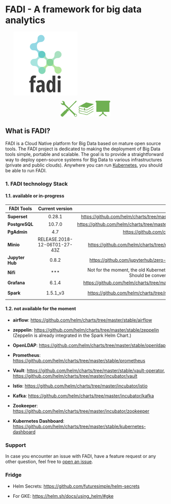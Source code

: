 # FADI - A framework for big data analytics



<p align="center">
  <p align="center" style="width: 50%; height: 200px;">
    <img src="doc/logo.png" height="200"/>
  </p>
  <p align="center" style="margin-top: 16px">
    <a href="INSTALL.md"><img alt="Installation guide" src="doc/install.svg" height="50"></a>
    <a href="USERGUIDE.md"><img alt="User guide" src="doc/userguide.svg" height="50"></a>
    <a href="https://fadi.presentations.cetic.be"><img alt="Presentation slides" src="doc/presentation.svg" height="50"></a>
  </p>
</p>
 
## What is FADI?

FADI is a Cloud Native platform for Big Data based on mature open source tools.
The FADI project is dedicated to making the deployment of Big Data tools simple, portable and scalable. 
The goal is to provide a straightforward way to deploy open-source systems for Big Data to various infrastructures (private and public clouds). 
Anywhere you can run [Kubernetes](https://kubernetes.io/), you should be able to run FADI.

### 1. FADI technology Stack

#### 1.1. available or in-progress

| FADI Tools | Current version  | Helm Chart | Configuration | Additional Information |
|-----------|:----------------:|-----------:|--------------:|------------------------:|
| **Superset** | 0.28.1 | https://github.com/helm/charts/tree/master/stable/superset | [&#8505;](helm/superset/README.md) | Persistent: 8Gi
| **PostgreSQL** | 10.7.0 | https://github.com/helm/charts/tree/master/stable/postgresql | [&#8505;](helm/postgresql/README.md) | Persistent: 8Gi
| **PgAdmin** | 4.7 | https://github.com/cetic/helm-pgadmin | [&#8505;](helm/pgadmin/README.md) | /
| **Minio** | RELEASE.2018-12-06T01-27-43Z |  https://github.com/helm/charts/tree/master/stable/minio | [&#8505;](helm/minio/README.md) |  Persistent: 10Gi
| **Jupyter Hub** | 0.8.2 | https://github.com/jupyterhub/zero-to-jupyterhub-k8s | [&#8505;](helm/jupyterhub/README.md) | Not persistent, to change , https://z2jh.jupyter.org/en/latest/
| **Nifi** | *** | Not for the moment, the old Kubernetes scripts are used. Should be converted in Helm scripts. | [&#8505;](k8s/nifi/) | Not persistent, to change
| **Grafana** | 6.1.4 | https://github.com/helm/charts/tree/master/stable/grafana | [&#8505;](helm/grafana/README.md) | Persistent: 10Gi
| **Spark** | 1.5.1_v3 | https://github.com/helm/charts/tree/master/stable/spark | [&#8505;](helm/spark/README.md) | The Helm Chart includes Zeppelin.

#### 1.2. not available for the moment

* **airflow**: https://github.com/helm/charts/tree/master/stable/airflow

* **zeppelin**: https://github.com/helm/charts/tree/master/stable/zeppelin (Zeppelin is already integrated in the Spark Helm Chart.)

* **OpenLDAP**: https://github.com/helm/charts/tree/master/stable/openldap

* **Prometheus**: https://github.com/helm/charts/tree/master/stable/prometheus

* **Vault**: https://github.com/helm/charts/tree/master/stable/vault-operator, https://github.com/helm/charts/tree/master/incubator/vault

* **Istio**: https://github.com/helm/charts/tree/master/incubator/istio

* **Kafka**: https://github.com/helm/charts/tree/master/incubator/kafka

* **Zookeeper**: https://github.com/helm/charts/tree/master/incubator/zookeeper

* **Kubernetes Dashboard**: https://github.com/helm/charts/tree/master/stable/kubernetes-dashboard

### Support

In case you encounter an issue with FADI, have a feature request or any other question, feel free to [open an issue](https://github.com/cetic/fadi/issues/new/choose).

### Fridge

* Helm Secrets: https://github.com/futuresimple/helm-secrets

* For GKE: https://helm.sh/docs/using_helm/#gke